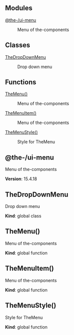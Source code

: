 <!--- Code generated by @the-/script-doc. DO NOT EDIT. -->

## Modules

<dl>
<dt><a href="#module_@the-/ui-menu">@the-/ui-menu</a></dt>
<dd><p>Menu of the-components</p>
</dd>
</dl>

## Classes

<dl>
<dt><a href="#TheDropDownMenu">TheDropDownMenu</a></dt>
<dd><p>Drop down menu</p>
</dd>
</dl>

## Functions

<dl>
<dt><a href="#TheMenu">TheMenu()</a></dt>
<dd><p>Menu of the-components</p>
</dd>
<dt><a href="#TheMenuItem">TheMenuItem()</a></dt>
<dd><p>Menu of the-components</p>
</dd>
<dt><a href="#TheMenuStyle">TheMenuStyle()</a></dt>
<dd><p>Style for TheMenu</p>
</dd>
</dl>

<a name="module_@the-/ui-menu"></a>

## @the-/ui-menu
Menu of the-components

**Version**: 15.4.18  
<a name="TheDropDownMenu"></a>

## TheDropDownMenu
Drop down menu

**Kind**: global class  
<a name="TheMenu"></a>

## TheMenu()
Menu of the-components

**Kind**: global function  
<a name="TheMenuItem"></a>

## TheMenuItem()
Menu of the-components

**Kind**: global function  
<a name="TheMenuStyle"></a>

## TheMenuStyle()
Style for TheMenu

**Kind**: global function  
